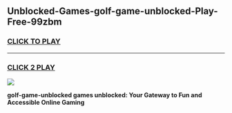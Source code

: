 
## Unblocked-Games-golf-game-unblocked-Play-Free-99zbm
<h3>
<a href="https://premium76.site?title=golf-game-unblocked&ref=10A">CLICK TO PLAY</a></h3>
<hr>

<h3>
<a href="https://premium76.site?title=golf-game-unblocked&ref=10A">CLICK 2 PLAY</a>
  
</h3>

<a href="https://premium76.site?title=golf-game-unblocked&ref=10A"><img src="https://clearcache.store/games.png"></a>


**golf-game-unblocked games unblocked: Your Gateway to Fun and Accessible Online Gaming**
